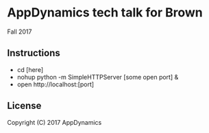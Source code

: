 # AppDynamics tech talk for Brown

Fall 2017

## Instructions

- cd [here]
- nohup python -m SimpleHTTPServer [some open port] &
- open http://localhost:[port]

## License

Copyright (C) 2017 AppDynamics
